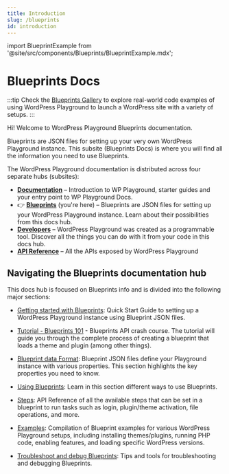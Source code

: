 ```yaml
---
title: Introduction
slug: /blueprints
id: introduction
---
```


import BlueprintExample from '@site/src/components/Blueprints/BlueprintExample.mdx';

# Blueprints Docs

:::tip
Check the [Blueprints Gallery](https://github.com/WordPress/blueprints/blob/trunk/GALLERY.md) to explore real-world code examples of using WordPress Playground to launch a WordPress site with a variety of setups.
:::

Hi! Welcome to WordPress Playground Blueprints documentation.

Blueprints are JSON files for setting up your very own WordPress Playground instance. This subsite (Blueprints Docs) is where you will find all the information you need to use Blueprints.

<p class="docs-hubs">The WordPress Playground documentation is distributed across four separate hubs (subsites):</p>

-   [**Documentation**](/wordpress-playground/) – Introduction to WP Playground, starter guides and your entry point to WP Playground Docs.
-   👉 [**Blueprints**](/wordpress-playground/blueprints) (you're here) – Blueprints are JSON files for setting up your WordPress Playground instance. Learn about their possibilities from this docs hub.
-   [**Developers**](/wordpress-playground/developers) – WordPress Playground was created as a programmable tool. Discover all the things you can do with it from your code in this docs hub.
-   [**API Reference**](/wordpress-playground/api) – All the APIs exposed by WordPress Playground

## Navigating the Blueprints documentation hub

This docs hub is focused on Blueprints info and is divided into the following major sections:

-   [Getting started with Blueprints](./01-index.md): Quick Start Guide to setting up a WordPress Playground instance using Blueprint JSON files.

-   [Tutorial - Blueprints 101](./blueprint-101/index.md) - Blueprints API crash course. The tutorial will guide you through the complete process of creating a blueprint that loads a theme and plugin (among other things).

-   [Blueprint data Format](./03-data-format.md): Blueprint JSON files define your Playground instance with various properties. This section highlights the key properties you need to know.

-   [Using Blueprints](./02-using-blueprints.md): Learn in this section different ways to use Blueprints.

-   [Steps](./05-steps.md): API Reference of all the available steps that can be set in a blueprint to run tasks such as login, plugin/theme activation, file operations, and more.

-   [Examples](./08-examples.md): Compilation of Blueprint examples for various WordPress Playground setups, including installing themes/plugins, running PHP code, enabling features, and loading specific WordPress versions.

-   [Troubleshoot and debug Blueprints](./09-troubleshoot-and-debug-blueprints.md): Tips and tools for troubleshooting and debugging Blueprints.
